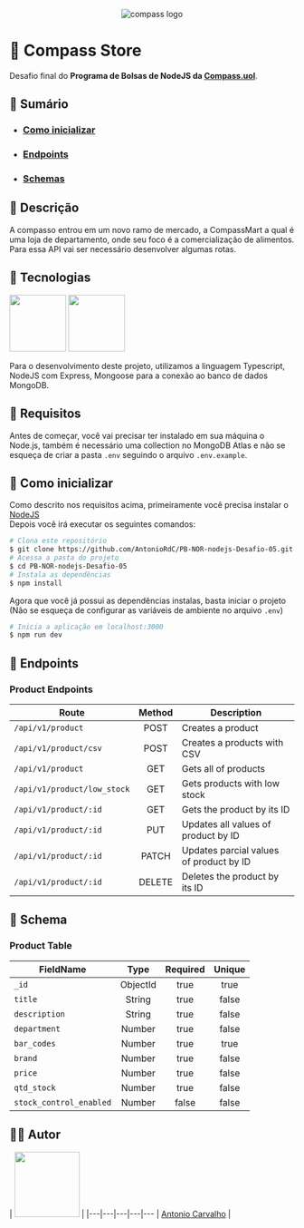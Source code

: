 <p align="center">
  <img alt="compass logo" src="https://user-images.githubusercontent.com/65569815/176964539-fe858838-0d07-418e-9220-b6d94461ecee.png" />
</p>

# 🏪 Compass Store

Desafio final do **Programa de Bolsas de NodeJS da [Compass.uol](https://compass.uol/)**.

## 🧾 Sumário
* ### [Como inicializar](#-como-inicializar)
* ### [Endpoints](#-endpoints)
* ### [Schemas](#-schemas)

## 📖 Descrição
A compasso entrou em um novo ramo de mercado, a CompassMart a qual é uma loja de departamento, onde seu foco é a comercialização de alimentos. Para essa
API vai ser necessário desenvolver algumas rotas.

## 🧰 Tecnologias

<p>
  <img src="https://user-images.githubusercontent.com/65569815/182266557-f2d0c589-fe31-4d65-b867-cb40385066a0.svg" width="100">
  <img src="https://user-images.githubusercontent.com/65569815/182253645-6966537e-18ed-4c47-974b-22510cc3d834.png" width="100">
</p>

Para o desenvolvimento deste projeto, utilizamos a linguagem Typescript, NodeJS com Express, Mongoose para a conexão ao banco de dados MongoDB.
<br/>

## 🔑 Requisitos

Antes de começar, você vai precisar ter instalado em sua máquina o Node.js, também é necessário uma collection no MongoDB Atlas e não se esqueça de criar a pasta `.env` seguindo o arquivo `.env.example`.

## 🏁 Como inicializar

Como descrito nos requisitos acima, primeiramente você precisa instalar o [NodeJS](https://nodejs.org/en/)
<br/>
Depois você irá executar os seguintes comandos:

```bash
# Clona este repositório
$ git clone https://github.com/AntonioRdC/PB-NOR-nodejs-Desafio-05.git
# Acessa a pasta do projeto
$ cd PB-NOR-nodejs-Desafio-05
# Instala as dependências
$ npm install
```

Agora que você já possui as dependências instalas, basta iniciar o projeto (Não se esqueça de configurar as variáveis de ambiente no arquivo `.env`)

```bash
# Inicia a aplicação em localhost:3000
$ npm run dev
```

## 🚪 Endpoints

### Product Endpoints
|       Route           |    Method    |                   Description                     |
|   ---------------     | :----------: |  ----------------------------------------------   |
|  `/api/v1/product`           |    POST      |  Creates a product                         |
|  `/api/v1/product/csv`       |    POST      |  Creates a products with CSV               |
|  `/api/v1/product`           |    GET       |  Gets all of products                      |
|  `/api/v1/product/low_stock` |    GET       |  Gets products with low stock              |
|  `/api/v1/product/:id`       |    GET       |  Gets the product by its ID                |
|  `/api/v1/product/:id`       |    PUT       |  Updates all values of product by ID       |
|  `/api/v1/product/:id`       |    PATCH     |  Updates parcial values of product by ID   |
|  `/api/v1/product/:id`       |    DELETE    |  Deletes the product by its ID             |

## 🧱 Schema

### Product Table
|         FieldName        |    Type   | Required | Unique |
|--------------------------|:---------:|:--------:|:------:|
| `_id`                    | ObjectId  | true     | true   |
| `title`                  | String    | true     | false  |
| `description`            | String    | true     | false  |
| `department`             | Number    | true     | false  |
| `bar_codes`              | Number    | true     | true   |
| `brand`                  | Number    | true     | false  |
| `price`                  | Number    | true     | false  |
| `qtd_stock`              | Number    | true     | false  |
| `stock_control_enabled`  | Number    | false    | false  |


## ✋🏻 Autor
| <img src="https://avatars.githubusercontent.com/AntonioRdC" width=115> |
|---|---|---|---|---
| <a href="https://github.com/AntonioRdC">Antonio Carvalho</a> |
